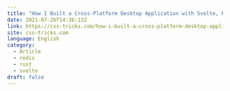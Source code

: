 ```yaml
---
title: "How I Built a Cross-Platform Desktop Application with Svelte, Redis, and Rust"
date: 2021-07-26T14:36:13Z
link: https://css-tricks.com/how-i-built-a-cross-platform-desktop-application-with-svelte-redis-and-rust/?utm_medium=RSS&utm_source=news.12bit.vn
site: css-tricks.com
language: English
category:
  - Article
  - redis
  - rust
  - svelte
draft: false
---
```

